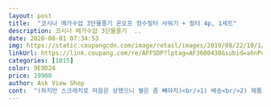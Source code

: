 ```yaml
---
layout: post 
title:  "코시나 메가수압 3단물줄기 온오프 정수필터 샤워기 + 필터 4p, 1세트" 
description: 코시나 메가수압 3단물줄기  ..
date: 2020-08-01 07:34:53 
img: https://static.coupangcdn.com/image/retail/images/2019/08/22/10/1/556bfe9b-6b4a-4beb-930c-7de377067661.jpg 
linkUrl: https://link.coupang.com/re/AFFSDP?lptag=AF3600438&subid=ahnPublicAsk&pageKey=288510542&itemId=913779698&vendorItemId=5282429402&traceid=V0-113-e3abd6bcae9c894e 
categories: [1015] 
color: 9E9D24 
price: 19900 
author: Ask View Shop 
cont:  "(하지만 스크래치로 마음은 상했으니 별은 좀 빼야지)<br/>1) 배송<br/>2) 제품의 구성<br/>3) 성능<br/>3단물사용이라고 되어있지만, 4가지 방법이네요.<br/><br/>가격대비 가성비가 아주 훌륭한 제품인것 같다.<br/> (불량품이 오지 않는다면) 구매를 강추함.<br/> 불량품 오면 교환하면 되지만 좀 번거롭죠.<br/> ㅎㅎ<br/>교체 첫 날이라, 아직 사용감이나 필터변화는 경험하지 못했지만<br/>그 상품은 필터 추가구매라 단품으로 보면 더 저렴하지만,<br/>그래도 물이 새진 않으니 그냥 쓸까.<br/>.<br/><br/>그래서 교환 신청을하고, 다음날 새걸로 다시 교체 받았다.<br/><br/>그래서 제 최종 평가는요?<br/>근데 센 수압으로 해도 따갑거나 아프다거나 하는 정도로 수압이 높지는 않다.<br/> 그래도 그걸로 바꾸면 머리카락이나 먼지들을 물에 씻어서 내려가는 정도의 청소할 수 있을 정도는 되나, 물 힘이 세서 물만으로 물이끼가 없어진다거나 하는 식의 청소가 될 정도까지는 안된다 ㅎㅎㅎ<br/>근데 써보니 어라? 이상하게 물이 새네... <br/><br/>근데 이게 뭐야? 샤워기 표면에 스크래치가 팍팍 나있네.<br/>.<br/><br/>근데, 도착하고 보니 이 상품이 다시 구매창이 떠 있더라구요 ㅜ<br/>동영상 찍느라 한 손으로(그것도 왼손) 작동했는데,<br/>로켓배송이 이번엔 더 로켓처럼 도착했어요^^<br/>로켓배송이라 바로 다음날 도착.<br/><br/>머리 감을때는 잠깐 물을 멈출 수 있는 기능도 필요하고, 녹물 등 불순물 제거 기능도 필요하고, 때로는 센 수압이 때로는 부드러운 수압이 필요하고.<br/>.<br/> 그런 나의 모든 요구사항을 딱 맞춘 제품이라 얼른 구매하게 되었다.<br/><br/>무엇보다, 물 3단변경과 물 멈춤기능이 아기를 매일 씻겨야 하는<br/>물바꿈 버튼중에 가운데 단계자 자꾸 그냥 넘어가버렸으나<br/>물줄기도 선택할수있고 사용중에 사워기에서 온오프할수있는것<br/>반품배송비를 물고서라도 교환하게되었죠.<br/><br/>사용해본결과 바로 눈으로 확인할수있어 좋아요<br/>사진 참고.<br/><br/>샤워할때는 부드러운 수압으로 해서 쓸 것 같다.<br/><br/>스크라치하나 없이 말끔한 제품 와서 기분좋았고<br/>아직 씻겨보진 않았지만, 혼자서 헤드 교체 처음 해 보는데도 넘 쉽게 교체했어요 (혼자 뿌듯^^).<br/><br/>왼손 한손으로 처음 조작한 점을 감안하면 조절도 쉽습니다.<br/><br/>요즘 유충 논란땜에 불안불안해서<br/>원래 구매하려 장바구니 담아놨는데, 그사이 품절이 되어 다른 필터샤워기를 구매했어요.<br/><br/>육아맘인 저에겐 너무 끌렸고,<br/>저 헤드부분만 분리하면 고압샤워처럼 청소용 분사까지 쓸 수 있다고 하니까요<br/>중간에 버튼이 있어서 머리감거나 할때 잠깐 물을 중지시킬 수 있다.<br/> 매우 맘에 든다.<br/><br/>집에 사용하는거 필터 없이<br/>청소 같은거 할때는 센 수압으로... <br/><br/>총 3가지 모드로 구성되어 있는데... <br/><br/>추가구매 생각하면 이 상품이 더 저렴했어요.<br/><br/>택배 받고 너무 가벼워서 놀랬고<br/>투명이라 눈으로 자세히 확인 해야되고해서<br/>플라스틱이며 종이며 요즘 재활용 버리기도힘든데 차라리 간단한 포장 나는 찬성이오.<br/><br/>필터 성능은 아직은 잘 모르겠다.<br/><br/>필터 있는거로 찾아보다 이건 딱 제가 원하는 디자인이예요<br/>필터가 들어간 샤워기하나랑, 교체용 필터 4개가 아주 심플하게 투명 비닐에 싸여 있는 채로 왔다.<br/><br/>필터가 생각보다 작아서 놀랬어요<br/>하지만 사용하는데는 전혀 상관없으니 괜찮아요<br/>현재로선 고심끝에, 비교끝에 구매한 결과 만족스러워 지인에게도 추천했어요<br/>" 
---
```

